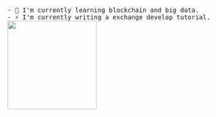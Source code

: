 <p>
  <br><br>
  <samp>
- 🌱 I'm currently learning blockchain and big data.<br>
- ⚡ I'm currently writing a exchange develop tutorial.<br>
    <img src="http://qiniu.whoiszxl.com/pikachu.gif" width="200px" align="center">
  </samp>
</p>
